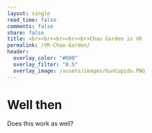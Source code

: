 ```yaml
---
layout: single
read_time: false
comments: false
share: false
title: <br><br><br><br><br>Chao Garden in VR
permalink: /VR-Chao-Garden/
header:
  overlay_color: "#000"
  overlay_filter: "0.5"
  overlay_image: /assets/images/GunCupido.PNG
---
```

# Well then
Does this work as well?